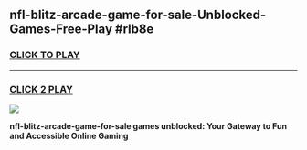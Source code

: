 
## nfl-blitz-arcade-game-for-sale-Unblocked-Games-Free-Play #rlb8e
<h3>
<a href="https://us.freeplayer.one?title=nfl-blitz-arcade-game-for-sale&ref=9M">CLICK TO PLAY</a></h3>
<hr>

<h3>
<a href="https://us.freeplayer.one?title=nfl-blitz-arcade-game-for-sale&ref=9M">CLICK 2 PLAY</a>
  
</h3>

<a href="https://us.freeplayer.one?title=nfl-blitz-arcade-game-for-sale&ref=9M"><img src="https://clearcache.store/games.png"></a>


**nfl-blitz-arcade-game-for-sale games unblocked: Your Gateway to Fun and Accessible Online Gaming**
